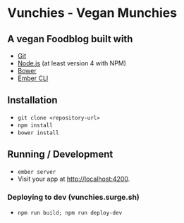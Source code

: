 # Vunchies - Vegan Munchies

## A vegan Foodblog built with

* [Git](http://git-scm.com/)
* [Node.js](http://nodejs.org/) (at least version 4 with NPM)
* [Bower](http://bower.io/)
* [Ember CLI](http://www.ember-cli.com/)

## Installation

* `git clone <repository-url>`
* `npm install`
* `bower install`

## Running / Development

* `ember server`
* Visit your app at [http://localhost:4200](http://localhost:4200).


### Deploying to dev (vunchies.surge.sh)

* `npm run build; npm run deploy-dev`


